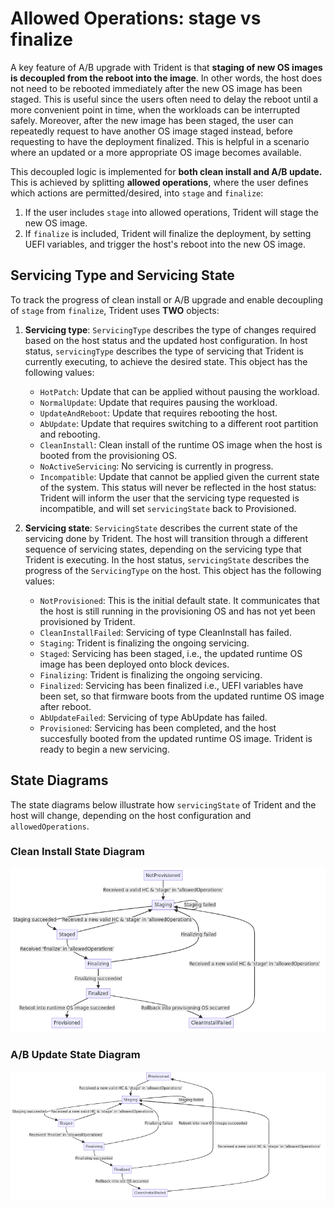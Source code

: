 # Allowed Operations: stage vs finalize

A key feature of A/B upgrade with Trident is that **staging of new OS images**
**is decoupled from the reboot into the image**. In other words, the host does
not need to be rebooted immediately after the new OS image has been staged.
This is useful since the users often need to delay the reboot until a more
convenient point in time, when the workloads can be interrupted safely.
Moreover, after the new image has been staged, the user can repeatedly request
to have another OS image staged instead, before requesting to have the
deployment finalized. This is helpful in a scenario where an updated or a more
appropriate OS image becomes available.

This decoupled logic is implemented for **both clean install and A/B update.**
This is achieved by splitting **allowed operations**, where the user defines which
actions are permitted/desired, into `stage` and `finalize`:

1. If the user includes `stage` into allowed operations, Trident will
stage the new OS image.
2. If `finalize` is included, Trident will finalize the deployment,
by setting UEFI variables, and trigger the host's reboot into the new OS image.

## Servicing Type and Servicing State

To track the progress of clean install or A/B upgrade and enable decoupling of
`stage` from `finalize`, Trident uses **TWO** objects:

1. **Servicing type**: `ServicingType` describes the type of changes required
based on the host status and the updated host configuration. In host status,
`servicingType` describes the type of servicing that Trident is currently
executing, to achieve the desired state. This object has the following values:

   - `HotPatch`: Update that can be applied without pausing the workload.
   - `NormalUpdate`: Update that requires pausing the workload.
   - `UpdateAndReboot`: Update that requires rebooting the host.
   - `AbUpdate`:  Update that requires switching to a different root partition
   and rebooting.
   - `CleanInstall`: Clean install of the runtime OS image when the host is
   booted from the provisioning OS.
   - `NoActiveServicing`: No servicing is currently in progress.
   - `Incompatible`: Update that cannot be applied given the current state of the
   system. This status will never be reflected in the host status: Trident will
   inform the user that the servicing type requested is incompatible, and will set
   `servicingState` back to Provisioned.

2. **Servicing state**: `ServicingState` describes the current state of the
servicing done by Trident. The host will transition through a different
sequence of servicing states, depending on the servicing type that Trident is
executing. In the host status, `servicingState` describes the progress of the
`ServicingType` on the host. This object has the following values:

   - `NotProvisioned`: This is the initial default state. It communicates that
   the host is still running in the provisioning OS and has not yet been
   provisioned by Trident.
   - `CleanInstallFailed`: Servicing of type CleanInstall has failed.
   - `Staging`: Trident is finalizing the ongoing servicing.
   - `Staged`: Servicing has been staged, i.e., the updated runtime OS image has
   been deployed onto block devices.
   - `Finalizing`: Trident is finalizing the ongoing servicing.
   - `Finalized`: Servicing has been finalized i.e., UEFI variables have been set,
   so that firmware boots from the updated runtime OS image after reboot.
   - `AbUpdateFailed`: Servicing of type AbUpdate has failed.
   - `Provisioned`: Servicing has been completed, and the host succesfully booted
   from the updated runtime OS image. Trident is ready to begin a new servicing.

## State Diagrams

The state diagrams below illustrate how `servicingState` of Trident and the
host will change, depending on the host configuration and `allowedOperations`.

### Clean Install State Diagram

![CleanInstall](diagrams/state-diagrams/clean-install.png)

### A/B Update State Diagram

![AbUpdate](diagrams/state-diagrams/ab-update.png)

